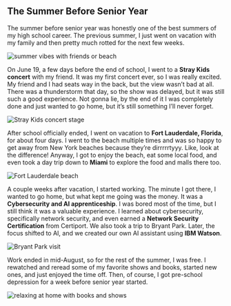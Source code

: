 <h2>The Summer Before Senior Year</h2>

<p>
The summer before senior year was honestly one of the best summers of my high school career. The previous summer, I just went on vacation with my family and then pretty much rotted for the next few weeks.
</p>

<img src="" alt="summer vibes with friends or beach">

<p>
On June 19, a few days before the end of school, I went to a <strong>Stray Kids concert</strong> with my friend. It was my first concert ever, so I was really excited. My friend and I had seats way in the back, but the view wasn’t bad at all. There was a thunderstorm that day, so the show was delayed, but it was still such a good experience. Not gonna lie, by the end of it I was completely done and just wanted to go home, but it’s still something I’ll never forget.
</p>

<img src="https://s.yimg.com/ny/api/res/1.2/a4Evnli.ny6omUQ2ZRRK0A--/YXBwaWQ9aGlnaGxhbmRlcjt3PTEyNDI7aD02OTk7Y2Y9d2VicA--/https://media.zenfs.com/en/stylecaster_ecomm_507/f11e1d77b69de983d37bbe7f32f99a42" alt="Stray Kids concert stage">

<p>
After school officially ended, I went on vacation to <strong>Fort Lauderdale, Florida</strong>, for about four days. I went to the beach multiple times and was so happy to get away from New York beaches because they’re dirrrrrtyyy. Like, look at the difference! Anyway, I got to enjoy the beach, eat some local food, and even took a day trip down to <strong>Miami</strong> to explore the food and malls there too.
</p>

<img src="https://encrypted-tbn0.gstatic.com/images?q=tbn:ANd9GcTObog2lnhLoMfFv466TpWClx4NfO6TDxvZjw&s" alt="Fort Lauderdale beach">

<p>
A couple weeks after vacation, I started working. The minute I got there, I wanted to go home, but what kept me going was the money. It was a <strong>Cybersecurity and AI apprenticeship</strong>. I was bored most of the time, but I still think it was a valuable experience. I learned about cybersecurity, specifically network security, and even earned a <strong>Network Security Certification</strong> from Certiport. We also took a trip to Bryant Park. Later, the focus shifted to AI, and we created our own AI assistant using <strong>IBM Watson</strong>.
</p>

<img src="https://encrypted-tbn0.gstatic.com/images?q=tbn:ANd9GcQUtyxapxlFwGi7A6YmJwxgy6iWWKNNQdgGdg&s" alt="Bryant Park visit">

<p>
Work ended in mid-August, so for the rest of the summer, I was free. I rewatched and reread some of my favorite shows and books, started new ones, and just enjoyed the time off. Then, of course, I got pre-school depression for a week before senior year started.
</p>

<img src="https://pasadena-library.net/adult_services/wp-content/blogs.dir/11/files/sites/11/2025/06/books2film.jpg" alt="relaxing at home with books and shows">
